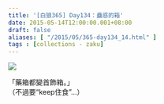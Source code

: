```yaml
---
title: '[白狼365] Day134：蠱惑的箱'
date: 2015-05-14T12:00:00.001+08:00
draft: false
aliases: [ "/2015/05/365-day134_14.html" ]
tags : [collections - zaku]
---
```


![](/images/zaku134.jpg)

「藥箱都變首飾箱。」  
（不過要“keep住食”...）
